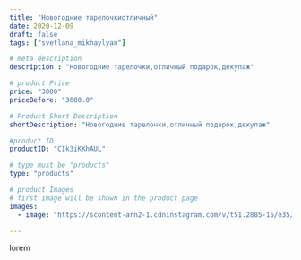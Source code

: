 ```yaml
---
title: "Новогодние тарелочкиотличный"
date: 2020-12-09
draft: false
tags: ["svetlana_mikhaylyan"]

# meta description
description : "Новогодние тарелочки,отличный подарок,декупаж"

# product Price
price: "3000"
priceBefore: "3600.0"

# Product Short Description
shortDescription: "Новогодние тарелочки,отличный подарок,декупаж"

#product ID
productID: "CIk3iKKhAUL"

# type must be "products"
type: "products"

# product Images
# first image will be shown in the product page
images:
  - image: "https://scontent-arn2-1.cdninstagram.com/v/t51.2885-15/e35/129765879_970387533489239_3280407755171994680_n.jpg?se=7&tp=1&_nc_ht=scontent-arn2-1.cdninstagram.com&_nc_cat=111&_nc_ohc=4Xf0gOmVdZUAX85KHMZ&ccb=7-4&oh=c8e63f43f44a00206ea234e30c423fc1&oe=60845C74&_nc_sid=86f79a&ig_cache_key=MjQ2MDMzNTUzNjM4NTI5NTYyNw%3D%3D.2-ccb7-4"

---
```

lorem
